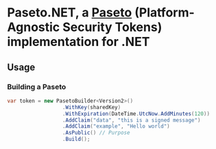 # Paseto.NET, a [Paseto](https://github.com/paragonie/paseto) (Platform-Agnostic Security Tokens) implementation for .NET

## Usage
### Building a Paseto

```csharp
var token = new PasetoBuilder<Version2>()
				  .WithKey(sharedKey)
				  .WithExpiration(DateTime.UtcNow.AddMinutes(120))
				  .AddClaim("data", "this is a signed message")
				  .AddClaim("example", "Hello world")
				  .AsPublic() // Purpose
				  .Build();
```

